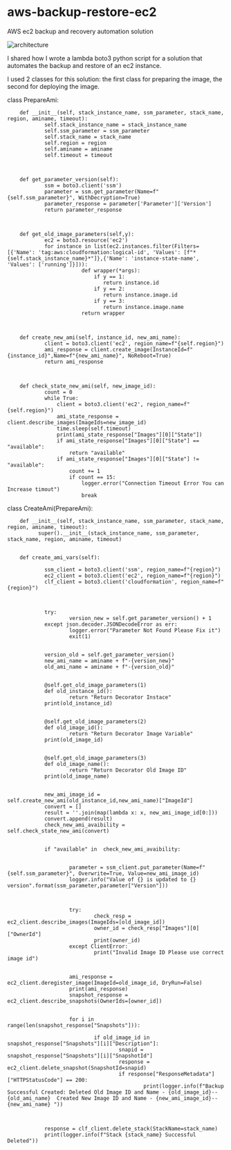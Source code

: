 # aws-backup-restore-ec2
AWS ec2 backup and recovery automation solution

![architecture](https://user-images.githubusercontent.com/123200995/213848962-ea7d597f-945a-453e-95ac-d502591f3cd0.PNG)


I shared how I wrote a lambda boto3 python script for a solution that automates the backup and restore of an ec2 instance.

I used 2 classes for this solution: the first class for preparing the image, the second for deploying the image.
>

class PrepareAmi:



        def __init__(self, stack_instance_name, ssm_parameter, stack_name, region, aminame, timeout):
                self.stack_instance_name = stack_instance_name
                self.ssm_parameter = ssm_parameter
                self.stack_name = stack_name
                self.region = region
                self.aminame = aminame
                self.timeout = timeout



        def get_parameter_version(self):
                ssm = boto3.client('ssm')
                parameter = ssm.get_parameter(Name=f"{self.ssm_parameter}", WithDecryption=True)
                parameter_response = parameter['Parameter']['Version']
                return parameter_response 



        def get_old_image_parameters(self,y):
                ec2 = boto3.resource('ec2')
                for instance in list(ec2.instances.filter(Filters=[{'Name': 'tag:aws:cloudformation:logical-id', 'Values': [f"*{self.stack_instance_name}*"]},{'Name': 'instance-state-name', 'Values': ['running']}])):
                            def wrapper(*args):
                                if y == 1:
                                   return instance.id
                                if y == 2:
                                   return instance.image.id
                                if y == 3:
                                   return instance.image.name
                            return wrapper



        def create_new_ami(self, instance_id, new_ami_name):
                client = boto3.client('ec2', region_name=f"{self.region}")
                ami_response = client.create_image(InstanceId=f"{instance_id}",Name=f"{new_ami_name}", NoReboot=True)
                return ami_response
                


        def check_state_new_ami(self, new_image_id):
                count = 0
                while True:
                    client = boto3.client('ec2', region_name=f"{self.region}")
                    ami_state_response = client.describe_images(ImageIds=new_image_id)
                    time.sleep(self.timeout)
                    print(ami_state_response["Images"][0]["State"])
                    if ami_state_response["Images"][0]["State"] == "available":
                        return "available"
                    if ami_state_response["Images"][0]["State"] != "available":
                        count += 1
                        if count == 15:
                            logger.error("Connection Timeout Error You can Increase timout")
                            break

>
class CreateAmi(PrepareAmi):


        def __init__(self, stack_instance_name, ssm_parameter, stack_name, region, aminame, timeout):
              super().__init__(stack_instance_name, ssm_parameter, stack_name, region, aminame, timeout)


        def create_ami_vars(self):

                ssm_client = boto3.client('ssm', region_name=f"{region}")
                ec2_client = boto3.client('ec2', region_name=f"{region}")
                clf_client = boto3.client('cloudformation', region_name=f"{region}")

                

                try:
                        version_new = self.get_parameter_version() + 1
                except json.decoder.JSONDecodeError as err:
                        logger.error("Parameter Not Found Please Fix it")
                        exit(1)


                version_old = self.get_parameter_version()
                new_ami_name = aminame + f"-{version_new}"
                old_ami_name = aminame + f"-{version_old}"


                @self.get_old_image_parameters(1)
                def old_instance_id():
                        return "Return Decorator Instace"
                print(old_instance_id)


                @self.get_old_image_parameters(2)
                def old_image_id():
                        return "Return Decorator Image Variable"
                print(old_image_id)


                @self.get_old_image_parameters(3)
                def old_image_name():
                        return "Return Decorator Old Image ID"
                print(old_image_name)


                new_ami_image_id = self.create_new_ami(old_instance_id,new_ami_name)["ImageId"]
                convert = []
                result = ''.join(map(lambda x: x, new_ami_image_id[0:]))
                convert.append(result)
                check_new_ami_avaibility = self.check_state_new_ami(convert)


                if "available" in  check_new_ami_avaibility:

                        
                        parameter = ssm_client.put_parameter(Name=f"{self.ssm_parameter}", Overwrite=True, Value=new_ami_image_id)
                        logger.info("Value of {} is updated to {} version".format(ssm_parameter,parameter["Version"]))
                        


                        try:
                                check_resp = ec2_client.describe_images(ImageIds=[old_image_id])
                                owner_id = check_resp["Images"][0]["OwnerId"]
                                print(owner_id)
                        except ClientError:
                                print("Invalid Image ID Please use correct image id")


                        ami_response = ec2_client.deregister_image(ImageId=old_image_id, DryRun=False)
                        print(ami_response)
                        snapshot_response = ec2_client.describe_snapshots(OwnerIds=[owner_id])


                        for i in range(len(snapshot_response["Snapshots"])):
                        
                                if old_image_id in snapshot_response["Snapshots"][i]["Description"]:
                                        snapid = snapshot_response["Snapshots"][i]["SnapshotId"]
                                        response = ec2_client.delete_snapshot(SnapshotId=snapid)
                                        if response["ResponseMetadata"]["HTTPStatusCode"] == 200:
                                                print(logger.info(f"Backup Successful Created: Deleted Old Image ID and Name - {old_image_id}--{old_ami_name}  Created New Image ID and Name - {new_ami_image_id}--{new_ami_name} "))
                                

                
                response = clf_client.delete_stack(StackName=stack_name)
                print(logger.info(f"Stack {stack_name} Successful Deleted"))
